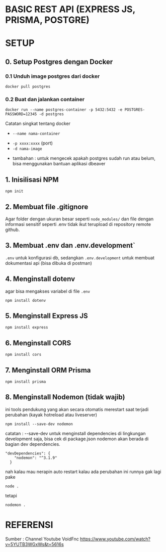 # BASIC REST API (EXPRESS JS, PRISMA, POSTGRE)

# SETUP
## 0. Setup Postgres dengan Docker
### 0.1 Unduh image postgres dari docker
``` 
docker pull postgres 
```
### 0.2 Buat dan jalankan container
```
docker run --name postgres-container -p 5432:5432 -e POSTGRES-PASSWORD=12345 -d postgres
```  
Catatan singkat tentang docker
* `--name nama-container`
- `-p xxxx:xxxx` (port)
- `-d nama-image`

* tambahan : untuk mengecek apakah postgres sudah run atau belum, bisa menggunakan bantuan aplikasi dbeaver

## 1. Inisilisasi NPM
```npm init```

## 2. Membuat file .gitignore
Agar folder dengan ukuran besar seperti `node_modules/` dan file dengan informasi sensitif seperti .env tidak ikut terupload di repository remote github.

## 3. Membuat .env dan .env.development`
`.env` untuk konfigurasi db, sedangkan `.env.development` untuk membuat dokumentasi api (bisa dibuka di postman)

## 4. Menginstall dotenv
agar bisa mengakses variabel di file `.env`
```
npm install dotenv
```

## 5. Menginstall Express JS
```
npm install express
```

## 6. Menginstall CORS
```
npm install cors
```

## 7. Menginstall ORM Prisma
```
npm install prisma
```

## 8. Menginstall Nodemon (tidak wajib)
ini tools pendukung yang akan secara otomatis merestart saat terjadi perubahan (kayak hotreload atau liveserver)
```
npm install --save-dev nodemon
```
catatan : --save-dev untuk menginstall dependencies di lingkungan development saja, bisa cek di package.json nodemon akan berada di bagian dev dependencies.
```
"devDependencies": {
    "nodemon": "^3.1.9"
  }
```
nah kalau mau nerapin auto restart kalau ada perubahan ini runnya gak lagi pake
```
node .
```
tetapi
```
nodemon .
```

# REFERENSI
Sumber : Channel Youtube VoidFnc
https://www.youtube.com/watch?v=5YUTB3WGxWs&t=5616s

